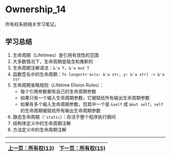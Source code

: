 # Ownership_14

所有权系统相关学习笔记。

## 学习总结

1. 生命周期（Lifetimes）是引用有效性的范围
2. 大多数情况下，生命周期是隐含和推断的
3. 生命周期注解语法：`&'a T`，`&'a mut T`
4. 函数签名中的生命周期：`fn longest<'a>(x: &'a str, y: &'a str) -> &'a str`
5. 生命周期省略规则（Lifetime Elision Rules）：
   - 每个引用参数都有自己的生命周期参数
   - 如果只有一个输入生命周期参数，它被赋给所有输出生命周期参数
   - 如果有多个输入生命周期参数，但其中一个是 `&self` 或 `&mut self`，`self` 的生命周期被赋给所有输出生命周期参数
6. 静态生命周期（`'static`）：存活于整个程序执行期间
7. 结构体定义中的生命周期注解
8. 方法定义中的生命周期注解 

---

| [上一页：所有权(13)](../13_ownership/13_ownership.md) | [下一页：所有权(15)](../15_ownership/15_ownership.md) |
|------------------------|------------------------| 